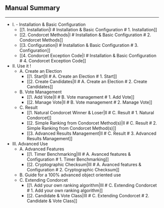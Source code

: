 ## Manual Summary

***
* I. - Installation & Basic Configuration
  * [[1. Installation|I # Installation & Basic Configuration # 1. Installation]]
  * [[2. Condorcet Methods|I # Installation & Basic Configuration # 2. Condorcet Methods]]
  * [[3. Configuration|I # Installation & Basic Configuration # 3. Configuration]]
  * [[4. Condorcet Exception Code|I # Installation & Basic Configuration # 4. Condorcet Exception Code]]
* II. Use it !
  * A. Create an Election
     * [[1. Start|II # A. Create an Election # 1. Start]]
     * [[2. Create Candidates|II # A. Create an Election # 2. Create Candidates]]
  * B. Vote Management
     * [[1. Add Vote|II # B. Vote management # 1. Add Vote]]
     * [[2. Manage Vote|II # B. Vote management # 2. Manage Vote]]
  * C. Result
     * [[1. Natural Condorcet Winner & Loser|II # C. Result # 1. Natural Condorcet]]
     * [[2. Simple Ranking from Condorcet Method(s)|II # C. Result # 2. Simple Ranking from Condorcet Method(s)]]
     * [[3. Advanced Results Management|II # C. Result # 3. Advanced Results Management]]
* III. Advanced Use
  * A. Advanced Features
     * [[1. Timer Benchmarking|III # A. Avanced features & Configuration # 1. Timer Benchmarking]]
     * [[2. Cryptographic Checksum|III # A. Avanced features & Configuration # 2. Cryptographic Checksum]]
  * B. Guide for a 100% advanced object oriented use
  * C. Extending Condorcet
     * [[1. Add your own ranking algorithm|III # C. Extending Condorcet # 1. Add your own ranking algorithm]]
     * [[2. Candidate & Vote Class|III # C. Extending Condorcet # 2. Candidate & Vote Class]]
  